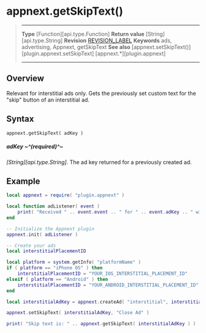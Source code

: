 # appnext.getSkipText()

> --------------------- ------------------------------------------------------------------------------------------
> __Type__              [Function][api.type.Function]
> __Return value__      [String][api.type.String]
> __Revision__          [REVISION_LABEL](REVISION_URL)
> __Keywords__          ads, advertising, Appnext, getSkipText
> __See also__          [appnext.setSkipText()][plugin.appnext.setSkipText]
>						[appnext.*][plugin.appnext]
> --------------------- ------------------------------------------------------------------------------------------


## Overview

Relevant for interstitial ads only. Gets the previously set custom text for the "skip" button of an interstitial ad.


## Syntax

	appnext.getSkipText( adKey )

##### adKey ~^(required)^~
_[String][api.type.String]._ The ad key returned for a previously created ad.


## Example

``````lua
local appnext = require( "plugin.appnext" )

local function adListener( event )
	print( "Received " .. event.event .. " for " .. event.adKey .. " with message: " .. event.message )
end

-- Initialize the Appnext plugin
appnext.init( adListener )

-- Create your ads
local interstitialPlacementID

local platform = system.getInfo( "platformName" )
if ( platform == "iPhone OS" ) then
    interstitialPlacementID = "YOUR_IOS_INTERSTITIAL_PLACEMENT_ID"
elseif ( platform == "Android" ) then
    interstitialPlacementID = "YOUR_ANDROID_INTERSTITIAL_PLACEMENT_ID"
end

local interstitialAdKey = appnext.createAd( "interstitial", interstitialPlacementID )

appnext.setSkipText( interstitialAdKey, "Close Ad" )

print( "Skip text is: " .. appnext.getSkipText( interstitialAdKey ) )
``````
